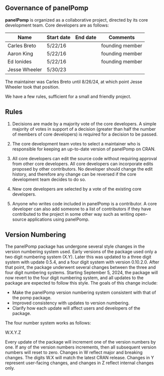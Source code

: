 
## Governance of **panelPomp**

**panelPomp** is organized as a collaborative project, directed by its core development team. Core developers are as follows:

| Name          | Start date | End date | Comments        |
| ------------- | ---------- | -------- | --------------- |
| Carles Breto  |  5/22/16   |          | founding member |
| Aaron King    |  5/22/16   |          | founding member |
| Ed Ionides    |  5/22/16   |          | founding member | 
| Jesse Wheeler |  5/30/23   |          |                 |

The maintainer was Carles Breto until 8/26/24, at which point Jesse Wheeler took that position.

We have a few rules, sufficient for a small and friendly project.

## Rules

1. Decisions are made by a majority vote of the core developers. A simple majority of votes in support of a decision (greater than half the number of members of core developers) is required for a decision to be passed.

2. The core development team votes to select a maintainer who is responsible for keeping an up-to-date version of panelPomp on CRAN.

3. All core developers can edit the source code without requiring approval from other core developers.  All core developers can incorporate edits proposed by other contributors. No developer should change the edit history, and therefore any change can be reversed if the core development team decides to do so.

4. New core developers are selected by a vote of the existing core developers.

5. Anyone who writes code included in panelPomp is a contributor. A core developer can also add someone to a list of contributors if they have contributed to the project in some other way such as writing open-source applications using panelPomp.

## Version Numbering 

The panelPomp package has undergone several style changes in the version numbering system used.
Early versions of the package used only a two digit numbering system (X.Y).
Later this was updated to a three digit system with update 0.5.4, and a four digit system with version 0.10.2.0.
After that point, the package underwent several changes between the three and four digit numbering systems.
Starting September 5, 2024, the package will now revert to the four digit numbering system, and all updates to the package are expected to follow this style. 
The goals of this change include: 

- Make the panelPomp version numbering system consistent with that of the pomp package.
- Improved consistency with updates to version numbering.
- Clarify how each update will affect users and developers of the package. 

The four number system works as follows: 

W.X.Y.Z

Every update of the package will increment one of the version numbers by one.
If any of the version numbers increments, then all subsequent version numbers will reset to zero.
Changes in W reflect major and breaking changes. 
The digits W.X will match the latest CRAN release. 
Changes in Y represent user-facing changes, and changes in Z reflect internal changes only. 

